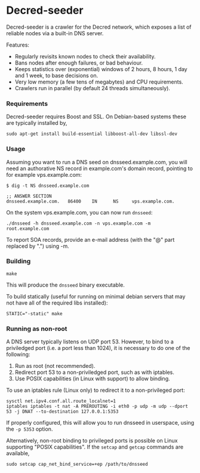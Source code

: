 Decred-seeder
==============

Decred-seeder is a crawler for the Decred network, which exposes a list
of reliable nodes via a built-in DNS server.

Features:
* Regularly revisits known nodes to check their availability.
* Bans nodes after enough failures, or bad behaviour.
* Keeps statistics over (exponential) windows of 2 hours, 8 hours,
  1 day and 1 week, to base decisions on.
* Very low memory (a few tens of megabytes) and CPU requirements.
* Crawlers run in parallel (by default 24 threads simultaneously).

### Requirements

Decred-seeder requires Boost and SSL.  On Debian-based systems these
are typically installed by,

    sudo apt-get install build-essential libboost-all-dev libssl-dev

### Usage

Assuming you want to run a DNS seed on dnsseed.example.com, you will
need an authorative NS record in example.com's domain record, pointing
to for example vps.example.com:

    $ dig -t NS dnsseed.example.com

    ;; ANSWER SECTION
    dnsseed.example.com.   86400    IN      NS     vps.example.com.

On the system vps.example.com, you can now run `dnsseed`:

    ./dnsseed -h dnsseed.example.com -n vps.example.com -m root.example.com

To report SOA records, provide an e-mail address (with the "@" part replaced by ".")
using -m.

### Building

    make

This will produce the `dnsseed` binary executable.

To build statically (useful for running on minimal debian servers that may not have all of the required libs installed):

    STATIC="-static" make

### Running as non-root

A DNS server typically listens on UDP port 53.  However, to bind to a priviledged port
(i.e. a port less than 1024), it is necessary to do one of the following:

 1. Run as root (not recommended).
 2. Redirect port 53 to a non-priviledged port, such as with iptables.
 3. Use POSIX capabilities (in Linux with support) to allow binding.

To use an iptables rule (Linux only) to redirect it to a non-privileged port:

    sysctl net.ipv4.conf.all.route_localnet=1
    iptables iptables -t nat -A PREROUTING -i eth0 -p udp -m udp --dport 53 -j DNAT --to-destination 127.0.0.1:5353

If properly configured, this will allow you to run dnsseed in userspace, using
the `-p 5353` option.

Alternatively, non-root binding to privileged ports is possible on Linux supporting
"POSIX capabilities".  If the `setcap` and `getcap` commands are available,

    sudo setcap cap_net_bind_service=+ep /path/to/dnsseed

